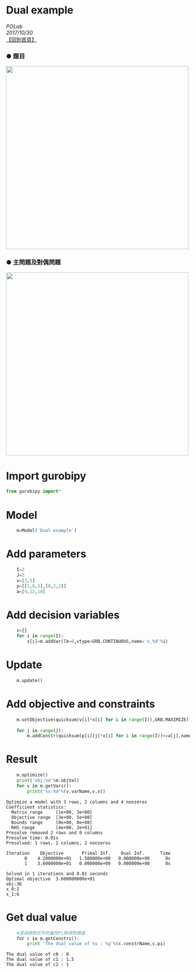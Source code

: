 
# Dual example
*POLab*
<br>
*2017/10/30*
<br>
[【回到首頁】](https://github.com/PO-LAB/Python-Gurobi)


### ● 題目<br>
<img src="https://github.com/wurmen/Gurobi-Python/blob/master/python-gurobi%20%20model/picture/Prototype%20example%20picture/Prototype%20example%E9%A1%8C%E7%9B%AE.png" width="500">
<br>

### ● 主問題及對偶問題
<img src="https://github.com/wurmen/Gurobi-Python/blob/master/python-gurobi%20%20model/picture/Dual%20example/convertPintoD.png" width="500">
<br>

# Import gurobipy
```python
from gurobipy import*
```

# Model


```python
    m=Model('Dual example')
```

# Add parameters


```python
    I=2
    J=3
    v=[3,5]
    p=[[1,0,3],[0,2,2]]
    a=[4,12,18]
```

# Add decision variables


```python
    x={}
    for i in range(I):
        x[i]=m.addVar(lb=0,vtype=GRB.CONTINUOUS,name='x_%d'%i)
```

# Update


```python
    m.update()
```

# Add objective and constraints


```python
    m.setObjective(quicksum(v[i]*x[i] for i in range(I)),GRB.MAXIMIZE)
  
    for j in range(J):
        m.addConstr(quicksum(p[i][j]*x[i] for i in range(I))<=a[j],name='c%d'%j)
```

# Result


```python
    m.optimize()
    print('obj:%d'%m.objVal)
    for v in m.getVars():
        print('%s:%d'%(v.varName,v.x))
```

    Optimize a model with 3 rows, 2 columns and 4 nonzeros
    Coefficient statistics:
      Matrix range     [1e+00, 3e+00]
      Objective range  [3e+00, 5e+00]
      Bounds range     [0e+00, 0e+00]
      RHS range        [4e+00, 2e+01]
    Presolve removed 2 rows and 0 columns
    Presolve time: 0.01s
    Presolved: 1 rows, 2 columns, 2 nonzeros
    
    Iteration    Objective       Primal Inf.    Dual Inf.      Time
           0    4.2000000e+01   1.500000e+00   0.000000e+00      0s
           1    3.6000000e+01   0.000000e+00   0.000000e+00      0s
    
    Solved in 1 iterations and 0.01 seconds
    Optimal objective  3.600000000e+01
    obj:36
    x_0:2
    x_1:6
    

# Get dual value


```python
    #透過限制式中的屬性Pi取得對偶值
    for c in m.getConstrs():
        print 'The dual value of %s : %g'%(c.constrName,c.pi)
```

    The dual value of c0 : 0
    The dual value of c1 : 1.5
    The dual value of c2 : 1
    
